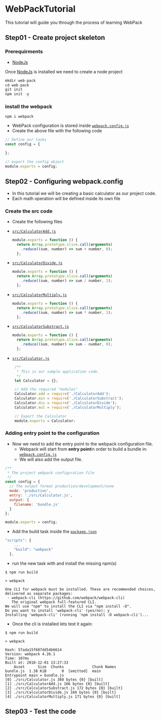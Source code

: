 # WebPackTutorial

This tutorial will guide you through the process of learning WebPack

## Step01 - Create project skeleton

### Prerequirments

- [NodeJs](https://nodejs.org/en/download/)

Once [NodeJs](https://nodejs.org/en/download/) is installed we need to create a node project

```js
mkdir web-pack 
cd web-pack
git init
npm init -y
```
### install the webpack
```
npm i webpack
```
- WebPack configuration is stored inside [`webpack.config.js`](./)
- Create the above file with the following code
```js
// Define our tasks
const config = {

};

// export the config object
module.exports = config;
```

## Step02 - Configuring **webpack.config**
- In this tutorial we will be creating a basic calculator as our project code.
- Each math operation will be defined inside its own file

### Create the src code
- Create the following files
 - [`src/CalculatorAdd.js`](src/CalculatorAdd.js)
    ```js
    module.exports = function () {
      return Array.prototype.slice.call(arguments)
        .reduce((sum, number) => sum + number, 0);
      };
    ```

  - [`src/CalculatorDivide.js`](src/CalculatorDivide.js)
    ```js
    module.exports = function () {
      return Array.prototype.slice.call(arguments)
        .reduce((sum, number) => sum / number, 1);
      };
    ```

  - [`src/CalculatorMultiply.js`](src/CalculatorMultiply.js)
    ```js
    module.exports = function () {
      return Array.prototype.slice.call(arguments)
        .reduce((sum, number) => sum * number, 1);
      };
    ```

 - [`src/CalculatorSubstract.js`](src/CalculatorSubstract.js)
    ```js
    module.exports = function () {
      return Array.prototype.slice.call(arguments)
        .reduce((sum, number) => sum - number, 0);
      };
    ```

- [`src/Calculator.js`](src/Calculator.js)
   ```js
    /**
     * This is our sample application code.
     */
    let Calculator = {};

    // Add the required "modules"
    Calculator.add = require('./CalculatorAdd');
    Calculator.min = require('./CalculatorSubstract');
    Calculator.div = require('./CalculatorDivide');
    Calculator.mul = require('./CalculatorMultiply');

    // Export the Calculator
    module.exports = Calculator;
    ```

### Adding entry point to the configuration
- Now we need to add the entry point to the webpack configuration file.
   - Webpack will start from **entry point**in order to build a bundle in: [`webpack.config.js`](./)
   - We will also add the output file. 
```js
/**
 * The project webpack configuration file
 */
const config = {
  // The output format production/development/none
  mode: 'production',
  entry: './src/Calculator.js',
  output: {
    filename: 'bundle.js'
  }
};

module.exports = config;
```
- Add the build task inside the [`package.json`](./package.json)
```js
"scripts": {
    ...
    "build": "webpack"
  },
```
- run the new task with and install the missing npm(s)
```
$ npm run build

> webpack  

One CLI for webpack must be installed. These are recommended choices, delivered as separate packages:
 - webpack-cli (https://github.com/webpack/webpack-cli)
   The original webpack full-featured CLI.
We will use "npm" to install the CLI via "npm install -D".
Do you want to install 'webpack-cli' (yes/no): y
Installing 'webpack-cli' (running 'npm install -D webpack-cli')...
```
- Once the cli is installed lets test it again:
```
$ npm run build

> webpack

Hash: 57ada15f687dd54b6614
Version: webpack 4.26.1
Time: 107ms
Built at: 2018-12-01 13:27:33
    Asset      Size  Chunks             Chunk Names
bundle.js  1.38 KiB       0  [emitted]  main
Entrypoint main = bundle.js
[0] ./src/Calculator.js 360 bytes {0} [built]
[1] ./src/CalculatorAdd.js 166 bytes {0} [built]
[2] ./src/CalculatorSubstract.js 172 bytes {0} [built]
[3] ./src/CalculatorDivide.js 169 bytes {0} [built]
[4] ./src/CalculatorMultiply.js 171 bytes {0} [built]
```

## Step03 - Test the code
